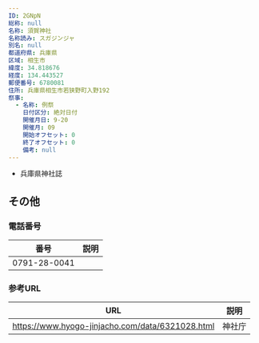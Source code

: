 ```yaml
---
ID: 2GNpN
総称: null
名称: 須賀神社
名称読み: スガジンジャ
別名: null
都道府県: 兵庫県
区域: 相生市
緯度: 34.818676
経度: 134.443527
郵便番号: 6780081
住所: 兵庫県相生市若狭野町入野192
祭事:
  - 名称: 例祭
    日付区分: 絶対日付
    開催月日: 9-20
    開催月: 09
    開始オフセット: 0
    終了オフセット: 0
    備考: null
---
```


- 兵庫県神社誌

## その他

### 電話番号

| 番号         | 説明 |
| ------------ | ---- |
| 0791-28-0041 |      |

### 参考URL

| URL                                              | 説明   |
| ------------------------------------------------ | ------ |
| https://www.hyogo-jinjacho.com/data/6321028.html | 神社庁 |
